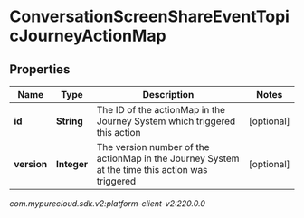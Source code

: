 # ConversationScreenShareEventTopicJourneyActionMap


## Properties

| Name | Type | Description | Notes |
| ------------ | ------------- | ------------- | ------------- |
| **id** | **String** | The ID of the actionMap in the Journey System which triggered this action |  [optional] |
| **version** | **Integer** | The version number of the actionMap in the Journey System at the time this action was triggered |  [optional] |




_com.mypurecloud.sdk.v2:platform-client-v2:220.0.0_
